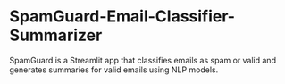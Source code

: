 # SpamGuard-Email-Classifier-Summarizer
SpamGuard is a Streamlit app that classifies emails as spam or valid and generates summaries for valid emails using NLP models.
